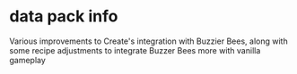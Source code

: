 # data pack info
Various improvements to Create's integration with Buzzier Bees, along with some recipe adjustments to integrate Buzzer Bees more with vanilla gameplay
